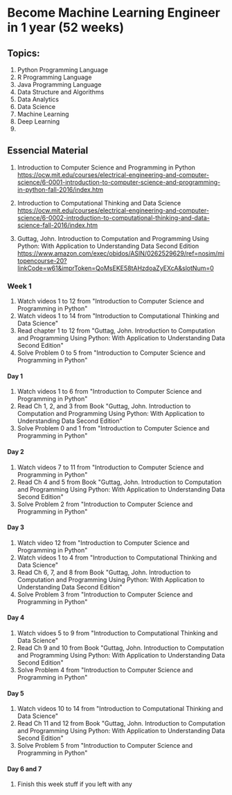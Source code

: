 # Become Machine Learning Engineer in 1 year (52 weeks)

## Topics:
1. Python Programming Language
2. R Programming Language
3. Java Programming Language
4. Data Structure and Algorithms
5. Data Analytics
6. Data Science
7. Machine Learning
8. Deep Learning
9. 

## Essencial Material
1. Introduction to Computer Science and Programming in Python </br>
https://ocw.mit.edu/courses/electrical-engineering-and-computer-science/6-0001-introduction-to-computer-science-and-programming-in-python-fall-2016/index.htm

2. Introduction to Computational Thinking and Data Science </br>
https://ocw.mit.edu/courses/electrical-engineering-and-computer-science/6-0002-introduction-to-computational-thinking-and-data-science-fall-2016/index.htm

3. Guttag, John. Introduction to Computation and Programming Using Python: With Application to Understanding Data Second Edition </br>
https://www.amazon.com/exec/obidos/ASIN/0262529629/ref=nosim/mitopencourse-20?linkCode=w61&imprToken=QoMsEKE58tAHzdoaZyEXcA&slotNum=0

### Week 1
1. Watch videos 1 to 12 from "Introduction to Computer Science and Programming in Python"
2. Watch videos 1 to 14 from "Introduction to Computational Thinking and Data Science"
3. Read chapter 1 to 12 from "Guttag, John. Introduction to Computation and Programming Using Python: With Application to Understanding Data Second Edition"
4. Solve Problem 0 to 5 from "Introduction to Computer Science and Programming in Python"
#### Day 1
1. Watch videos 1 to 6 from "Introduction to Computer Science and Programming in Python"
2. Read Ch 1, 2, and 3 from Book "Guttag, John. Introduction to Computation and Programming Using Python: With Application to Understanding Data Second Edition"
3. Solve Problem 0 and 1 from "Introduction to Computer Science and Programming in Python"
#### Day 2
1. Watch videos 7 to 11 from "Introduction to Computer Science and Programming in Python"
2. Read Ch 4 and 5 from Book "Guttag, John. Introduction to Computation and Programming Using Python: With Application to Understanding Data Second Edition"
3. Solve Problem 2 from "Introduction to Computer Science and Programming in Python"
#### Day 3
1. Watch video 12 from "Introduction to Computer Science and Programming in Python"
2. Watch videos 1 to 4 from "Introduction to Computational Thinking and Data Science"
3. Read Ch 6, 7, and 8 from Book "Guttag, John. Introduction to Computation and Programming Using Python: With Application to Understanding Data Second Edition"
4. Solve Problem 3 from "Introduction to Computer Science and Programming in Python"
#### Day 4
1. Watch vidoes 5 to 9 from "Introduction to Computational Thinking and Data Science"
2. Read Ch 9 and 10 from Book "Guttag, John. Introduction to Computation and Programming Using Python: With Application to Understanding Data Second Edition"
3. Solve Problem 4 from "Introduction to Computer Science and Programming in Python"
#### Day 5
1. Watch videos 10 to 14 from "Introduction to Computational Thinking and Data Science"
2. Read Ch 11 and 12 from Book "Guttag, John. Introduction to Computation and Programming Using Python: With Application to Understanding Data Second Edition"
3. Solve Problem 5 from "Introduction to Computer Science and Programming in Python"
#### Day 6 and 7
1. Finish this week stuff if you left with any

